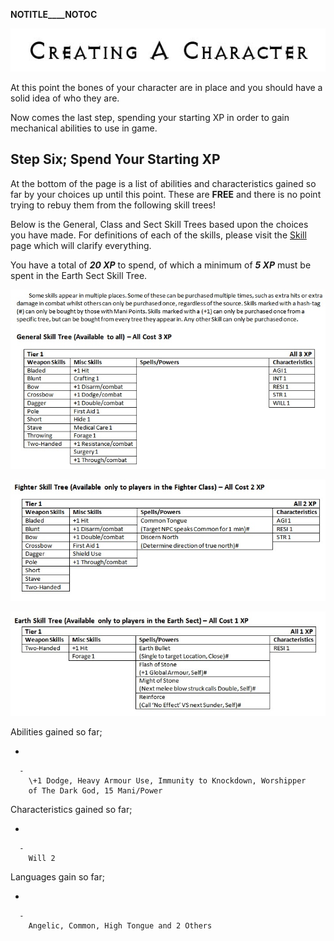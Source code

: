 __NOTITLE____NOTOC__

<div class="center" style="width: auto; margin-left: auto; margin-right: auto;">

![<File:CharGen.jpg>](CharGen.jpg "File:CharGen.jpg")

</div>

At this point the bones of your character are in place and you should
have a solid idea of who they are.

Now comes the last step, spending your starting XP in order to gain
mechanical abilities to use in game.

## **Step Six; Spend Your Starting XP**

At the bottom of the page is a list of abilities and characteristics
gained so far by your choices up until this point. These are **FREE**
and there is no point trying to rebuy them from the following skill
trees\!

Below is the General, Class and Sect Skill Trees based upon the choices
you have made. For definitions of each of the skills, please visit the
[Skill](Skill "wikilink") page which will clarify everything.

You have a total of ***20 XP*** to spend, of which a minimum of ***5
XP*** must be spent in the Earth Sect Skill Tree.

<div class="center" style="width: auto; margin-left: auto; margin-right: auto;">

![<File:GeneralSkillTree.jpg>](GeneralSkillTree.jpg
"File:GeneralSkillTree.jpg")

</div>

<div class="center" style="width: auto; margin-left: auto; margin-right: auto;">

![<File:FighterSkillTree.jpg>](FighterSkillTree.jpg
"File:FighterSkillTree.jpg")

</div>

<div class="center" style="width: auto; margin-left: auto; margin-right: auto;">

![<File:EarthSkillTree.jpg>](EarthSkillTree.jpg
"File:EarthSkillTree.jpg")

</div>

Abilities gained so far;

  -

      -
        \+1 Dodge, Heavy Armour Use, Immunity to Knockdown, Worshipper
        of The Dark God, 15 Mani/Power

Characteristics gained so far;

  -

      -
        Will 2

Languages gain so far;

  -

      -
        Angelic, Common, High Tongue and 2 Others